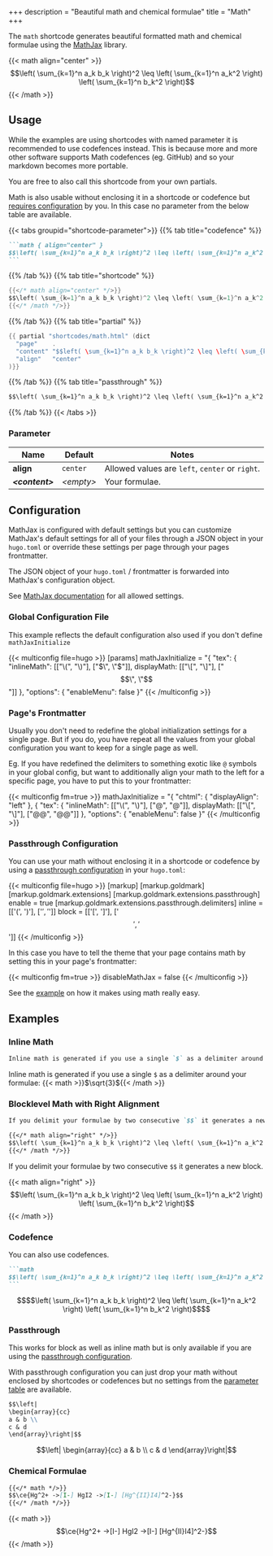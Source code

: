 +++
description = "Beautiful math and chemical formulae"
title = "Math"
+++

The `math` shortcode generates beautiful formatted math and chemical formulae using the [MathJax](https://mathjax.org/) library.

{{< math align="center" >}}
$$\left( \sum_{k=1}^n a_k b_k \right)^2 \leq \left( \sum_{k=1}^n a_k^2 \right) \left( \sum_{k=1}^n b_k^2 \right)$$
{{< /math >}}

## Usage

While the examples are using shortcodes with named parameter it is recommended to use codefences instead. This is because more and more other software supports Math codefences (eg. GitHub) and so your markdown becomes more portable.

You are free to also call this shortcode from your own partials.

Math is also usable without enclosing it in a shortcode or codefence but [requires configuration](#passthrough-configuration) by you. In this case no parameter from the below table are available.

{{< tabs groupid="shortcode-parameter">}}
{{% tab title="codefence" %}}

````md
```math { align="center" }
$$\left( \sum_{k=1}^n a_k b_k \right)^2 \leq \left( \sum_{k=1}^n a_k^2 \right) \left( \sum_{k=1}^n b_k^2 \right)$$
```
````

{{% /tab %}}
{{% tab title="shortcode" %}}

````go
{{</* math align="center" */>}}
$$\left( \sum_{k=1}^n a_k b_k \right)^2 \leq \left( \sum_{k=1}^n a_k^2 \right) \left( \sum_{k=1}^n b_k^2 \right)$$
{{</* /math */>}}
````

{{% /tab %}}
{{% tab title="partial" %}}

````go
{{ partial "shortcodes/math.html" (dict
  "page"    .
  "content" "$$left( \sum_{k=1}^n a_k b_k \right)^2 \leq \left( \sum_{k=1}^n a_k^2 \right) \left( \sum_{k=1}^n b_k^2 \right)$$"
  "align"   "center"
)}}
````

{{% /tab %}}
{{% tab title="passthrough" %}}

````md
$$\left( \sum_{k=1}^n a_k b_k \right)^2 \leq \left( \sum_{k=1}^n a_k^2 \right) \left( \sum_{k=1}^n b_k^2 \right)$$
````

{{% /tab %}}
{{< /tabs >}}

### Parameter

| Name                  | Default          | Notes       |
|-----------------------|------------------|-------------|
| **align**             | `center`         | Allowed values are `left`, `center` or `right`. |
| _**&lt;content&gt;**_ | _&lt;empty&gt;_  | Your formulae. |

## Configuration

MathJax is configured with default settings but you can customize MathJax's default settings for all of your files through a JSON object in your `hugo.toml` or override these settings per page through your pages frontmatter.

The JSON object of your `hugo.toml` / frontmatter is forwarded into MathJax's configuration object.

See [MathJax documentation](https://docs.mathjax.org/en/latest/options/index.html) for all allowed settings.

### Global Configuration File

This example reflects the default configuration also used if you don't define `mathJaxInitialize`

{{< multiconfig file=hugo >}}
[params]
  mathJaxInitialize = "{ \"tex\": { \"inlineMath\": [[\"\\(\", \"\\)\"], [\"$\", \"$\"]], displayMath: [[\"\\[\", \"\\]\"], [\"$$\", \"$$\"]] }, \"options\": { \"enableMenu\": false }"
{{< /multiconfig >}}

### Page's Frontmatter

Usually you don't need to redefine the global initialization settings for a single page. But if you do, you have repeat all the values from your global configuration you want to keep for a single page as well.

Eg. If you have redefined the delimiters to something exotic like `@` symbols in your global config, but want to additionally align your math to the left for a specific page, you have to put this to your frontmatter:

{{< multiconfig fm=true >}}
mathJaxInitialize = "{ \"chtml\": { \"displayAlign\": \"left\" }, { \"tex\": { \"inlineMath\": [[\"\\(\", \"\\)\"], [\"@\", \"@\"]], displayMath: [[\"\\[\", \"\\]\"], [\"@@\", \"@@\"]] }, \"options\": { \"enableMenu\": false }"
{{< /multiconfig >}}

### Passthrough Configuration

You can use your math without enclosing it in a shortcode or codefence by using a [passthrough configuration](https://gohugo.io/content-management/mathematics/#step-1) in your `hugo.toml`:

{{< multiconfig file=hugo >}}
[markup]
  [markup.goldmark]
    [markup.goldmark.extensions]
      [markup.goldmark.extensions.passthrough]
        enable = true
        [markup.goldmark.extensions.passthrough.delimiters]
          inline = [['\(', '\)'], ['$',  '$']]
          block  = [['\[', '\]'], ['$$', '$$']]
{{< /multiconfig >}}

In this case you have to tell the theme that your page contains math by setting this in your page's frontmatter:

{{< multiconfig fm=true >}}
disableMathJax = false
{{< /multiconfig >}}

See the [example](#passthrough) on how it makes using math really easy.

## Examples

### Inline Math

````md
Inline math is generated if you use a single `$` as a delimiter around your formulae: {{</* math */>}}$\sqrt{3}${{</* /math */>}}
````

Inline math is generated if you use a single `$` as a delimiter around your formulae: {{< math >}}$\sqrt{3}${{< /math >}}

### Blocklevel Math with Right Alignment

````md
If you delimit your formulae by two consecutive `$$` it generates a new block.

{{</* math align="right" */>}}
$$\left( \sum_{k=1}^n a_k b_k \right)^2 \leq \left( \sum_{k=1}^n a_k^2 \right) \left( \sum_{k=1}^n b_k^2 \right)$$
{{</* /math */>}}
````

If you delimit your formulae by two consecutive `$$` it generates a new block.

{{< math align="right" >}}
$$\left( \sum_{k=1}^n a_k b_k \right)^2 \leq \left( \sum_{k=1}^n a_k^2 \right) \left( \sum_{k=1}^n b_k^2 \right)$$
{{< /math >}}

### Codefence

You can also use codefences.

````md
```math
$$\left( \sum_{k=1}^n a_k b_k \right)^2 \leq \left( \sum_{k=1}^n a_k^2 \right) \left( \sum_{k=1}^n b_k^2 \right)$$
```
````

````math
$$\left( \sum_{k=1}^n a_k b_k \right)^2 \leq \left( \sum_{k=1}^n a_k^2 \right) \left( \sum_{k=1}^n b_k^2 \right)$$
````

### Passthrough

This works for block as well as inline math but is only available if you are using the [passthrough configuration](#passthrough-configuration).

With passthrough configuration you can just drop your math without enclosed by shortcodes or codefences but no settings from the [parameter table](#parameter) are available.

````md
$$\left|
\begin{array}{cc}
a & b \\
c & d
\end{array}\right|$$
````

$$\left|
\begin{array}{cc}
a & b \\
c & d
\end{array}\right|$$

### Chemical Formulae

````md
{{</* math */>}}
$$\ce{Hg^2+ ->[I-] HgI2 ->[I-] [Hg^{II}I4]^2-}$$
{{</* /math */>}}
`````

{{< math >}}
$$\ce{Hg^2+ ->[I-] HgI2 ->[I-] [Hg^{II}I4]^2-}$$
{{< /math >}}
